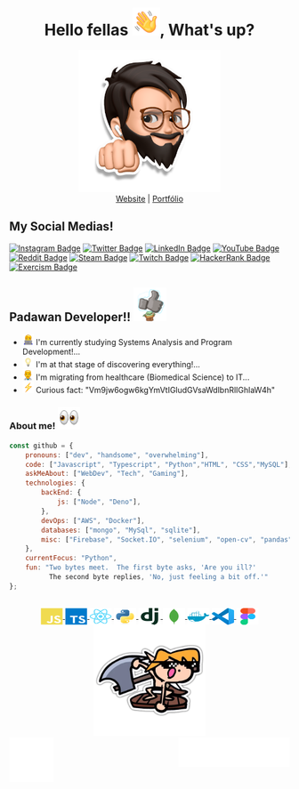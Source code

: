 <h1 align="center">Hello fellas <img src="assets/images/wave.gif" width="50" />, What's up? </h1>

<div align="center">
<img src="assets/images/Memoji.png" width="256" alight-itens="center">
</div>

<div align="center">
<a href="https://vinicius.is-a.dev/">Website</a> | 
<a href="https://vini.thedev.id/">Portfólio</a>
</div>

## My Social Medias!
[![Instagram Badge](https://img.shields.io/badge/Instagram-E4405F?logo=instagram&logoColor=fff&style=flat)](https://instagram.com/vncsmnl)
[![Twitter Badge](https://img.shields.io/badge/Twitter-1DA1F2?logo=twitter&logoColor=fff&style=flat)](https://twitter.com/vncsmnl)
[![LinkedIn Badge](https://img.shields.io/badge/LinkedIn-0A66C2?logo=linkedin&logoColor=fff&style=flat)](https://br.linkedin.com/in/vncsmnl)
[![YouTube Badge](https://img.shields.io/badge/YouTube-F00?logo=youtube&logoColor=fff&style=flat)](https://www.youtube.com/@oAvassalador/videos)
[![Reddit Badge](https://img.shields.io/badge/Reddit-FF4500?logo=reddit&logoColor=fff&style=flat)](https://www.reddit.com/user/vncsmnl)
[![Steam Badge](https://img.shields.io/badge/Steam-000?logo=steam&logoColor=fff&style=flat)](https://steamcommunity.com/id/vncsmnl)
[![Twitch Badge](https://img.shields.io/badge/Twitch-9146FF?logo=twitch&logoColor=fff&style=flat)](https://www.twitch.tv/vncsmnl)
[![HackerRank Badge](https://img.shields.io/badge/HackerRank-00EA64?logo=hackerrank&logoColor=000&style=flat)](https://www.hackerrank.com/vncsmnl?hr_r=1)
[![Exercism Badge](https://img.shields.io/badge/Exercism-009CAB?logo=exercism&logoColor=fff&style=flat)](https://exercism.org/profiles/vncsmnl)
## Padawan Developer!! <img src="assets/images/BabyYoda.gif" width="60">

- <img src="assets/images/guy-with-laptop-2.gif" width="20" /> I'm currently studying Systems Analysis and Program Development!...
- <img src="assets/images/idea.gif" width="20" /> I'm at that stage of discovering everything!...
- <img src="assets/images/male-doctor.gif" width="20" /> I'm migrating from healthcare (Biomedical Science) to IT...
- <img src="assets/images/thunder.gif" width="20" /> Curious fact: "Vm9jw6ogw6kgYmVtIGludGVsaWdlbnRlIGhlaW4h"

### About me! <img src="assets/images/eyes.gif" width="40">

```javascript
const github = {
    pronouns: ["dev", "handsome", "overwhelming"],
    code: ["Javascript", "Typescript", "Python","HTML", "CSS","MySQL"],
    askMeAbout: ["WebDev", "Tech", "Gaming"],
    technologies: {
        backEnd: {
            js: ["Node", "Deno"],
        },
        devOps: ["AWS", "Docker"],
        databases: ["mongo", "MySql", "sqlite"],
        misc: ["Firebase", "Socket.IO", "selenium", "open-cv", "pandas", "SuiteApp","discord.py"]
    },
    currentFocus: "Python",
    fun: "Two bytes meet.  The first byte asks, 'Are you ill?'
          The second byte replies, 'No, just feeling a bit off.'"
};
```
<div align="center" style="display: inline_block"><br>
  <a href="https://www.javascript.com/" target="_blank" rel="noopener noreferrer">
  <img align="center" alt="Js" height="30" width="40" src="https://raw.githubusercontent.com/devicons/devicon/master/icons/javascript/javascript-plain.svg">
  </a>
  <a href="https://www.typescriptlang.org/" target="_blank" rel="noopener noreferrer">
  <img align="center" alt="Ts" height="30" width="40" src="https://raw.githubusercontent.com/devicons/devicon/master/icons/typescript/typescript-plain.svg">
  </a>
  <a href="https://pt-br.reactjs.org" target="_blank" rel="noopener noreferrer">
  <img align="center" alt="React" height="30" width="40" src="https://raw.githubusercontent.com/devicons/devicon/master/icons/react/react-original.svg">
  </a>
  <a href="https://www.python.org/" target="_blank" rel="noopener noreferrer">
  <img align="center" alt="Python" height="30" width="40" src="https://raw.githubusercontent.com/devicons/devicon/master/icons/python/python-original.svg">
  </a>
  <a href="https://www.djangoproject.com/" target="_blank" rel="noopener noreferrer">
  <img align="center" alt="Django" height="30" width="40" src="https://raw.githubusercontent.com/devicons/devicon/master/icons/django/django-plain.svg">
  </a>
  <a href="https://www.mongodb.com/" target="_blank" rel="noopener noreferrer">
  <img align="center" alt="MongoDB" height="30" width="40" src="https://raw.githubusercontent.com/devicons/devicon/master/icons/mongodb/mongodb-plain.svg">
  </a>
  <a href="https://www.docker.com/" target="_blank" rel="noopener noreferrer">
  <img align="center" alt="Docker" height="30" width="40" src="https://raw.githubusercontent.com/devicons/devicon/master/icons/docker/docker-plain.svg">
  </a>
  <a href="https://code.visualstudio.com/" target="_blank" rel="noopener noreferrer">
  <img align="center" alt="VSCode" height="30" width="40" src="https://raw.githubusercontent.com/devicons/devicon/master/icons/vscode/vscode-original.svg">
  </a>
  <a href="https://www.figma.com/" target="_blank" rel="noopener noreferrer">
  <img align="center" alt="Figma" height="30" width="40" src="https://raw.githubusercontent.com/devicons/devicon/master/icons/figma/figma-original.svg">
  </a>
</div>

<div align="center">
<img src="assets/images/Link.png" width="200" alight-itens="center">
</div>

<div><img align="right" src="./assets/images/vncsmnl.gif" alt="signature" width="200"></div> 
<div><img align="left" src="./assets/images/rate1_w.png" alt="like" width="80"></div>
